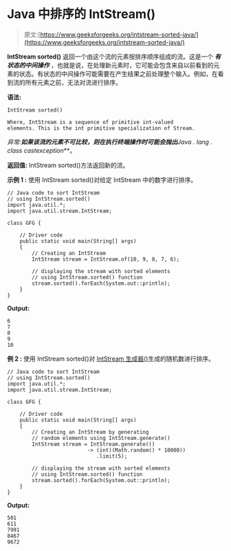 # Java 中排序的 IntStream()

> 原文:[https://www.geeksforgeeks.org/intstream-sorted-java/](https://www.geeksforgeeks.org/intstream-sorted-java/)

**IntStream sorted()** 返回一个由这个流的元素按排序顺序组成的流。这是一个 ***有状态的中间操作*** ，也就是说，在处理新元素时，它可能会包含来自以前看到的元素的状态。有状态的中间操作可能需要在产生结果之前处理整个输入。例如，在看到流的所有元素之前，无法对流进行排序。

**语法:**

```
IntStream sorted()

Where, IntStream is a sequence of primitive int-valued 
elements. This is the int primitive specialization of Stream.

```

**异常:**如果该流的元素不可比较，则在执行终端操作时可能会抛出***Java . lang . class castexception***。

**返回值:** IntStream sorted()方法返回新的流。

**示例 1 :** 使用 IntStream sorted()对给定 IntStream 中的数字进行排序。

```
// Java code to sort IntStream
// using IntStream.sorted()
import java.util.*;
import java.util.stream.IntStream;

class GFG {

    // Driver code
    public static void main(String[] args)
    {
        // Creating an IntStream
        IntStream stream = IntStream.of(10, 9, 8, 7, 6);

        // displaying the stream with sorted elements
        // using IntStream.sorted() function
        stream.sorted().forEach(System.out::println);
    }
}
```

**Output:**

```
6
7
8
9
10

```

**例 2 :** 使用 IntStream sorted()对 [IntStream 生成器()](https://www.geeksforgeeks.org/intstream-generate-method-java/)生成的随机数进行排序。

```
// Java code to sort IntStream
// using IntStream.sorted()
import java.util.*;
import java.util.stream.IntStream;

class GFG {

    // Driver code
    public static void main(String[] args)
    {
        // Creating an IntStream by generating
        // random elements using IntStream.generate()
        IntStream stream = IntStream.generate(()
                          -> (int)(Math.random() * 10000))
                             .limit(5);

        // displaying the stream with sorted elements
        // using IntStream.sorted() function
        stream.sorted().forEach(System.out::println);
    }
}
```

**Output:**

```
501
611
7991
8467
9672

```